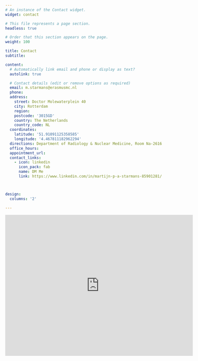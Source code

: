```yaml
---
# An instance of the Contact widget.
widget: contact

# This file represents a page section.
headless: true

# Order that this section appears on the page.
weight: 100

title: Contact
subtitle:

content:
  # Automatically link email and phone or display as text?
  autolink: true

  # Contact details (edit or remove options as required)
  email: m.starmans@erasmusmc.nl
  phone:
  address:
    street: Doctor Molewaterplein 40
    city: Rotterdam
    region:
    postcode: '3015GD'
    country: The Netherlands
    country_code: NL
  coordinates:
    latitude: '51.91091125358585'
    longitude: '4.467811182962294'
  directions: Department of Radiology & Nuclear Medicine, Room Na-2616
  office_hours:
  appointment_url:
  contact_links:
    - icon: linkedin
      icon_pack: fab
      name: DM Me
      link: https://www.linkedin.com/in/martijn-p-a-starmans-85901281/



design:
  columns: '2'

---
```


<iframe src="https://www.google.com/maps/embed?pb=!1m18!1m12!1m3!1d2461.2645239748094!2d4.465665415784842!3d51.910884779703395!2m3!1f0!2f0!3f0!3m2!1i1024!2i768!4f13.1!3m3!1m2!1s0x47c4349bd0000001%3A0x8491118325eb0fe6!2sErasmus%20MC!5e0!3m2!1snl!2snl!4v1645715424450!5m2!1snl!2snl" width="600" height="450" style="border:0;" allowfullscreen="" loading="lazy"></iframe>
